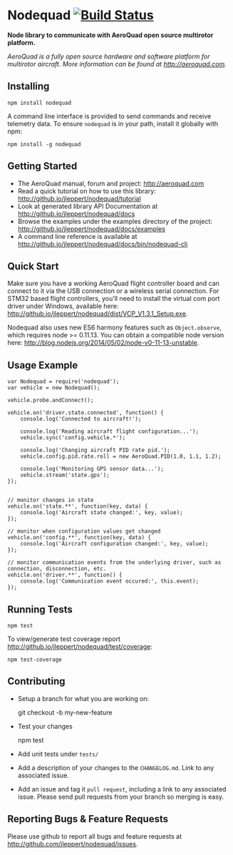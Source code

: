 Nodequad  [![Build Status](https://secure.travis-ci.org/jleppert/nodequad.png)](http://travis-ci.org/jleppert/nodequad)
===============
**Node library to communicate with AeroQuad open source multirotor platform.**

*AeroQuad is a fully open source hardware and software platform for multirotor aircraft. More information can be found at <http://aeroquad.com>.*

Installing
---------------

	npm install nodequad

A command line interface is provided to send commands and receive telemetry data. To ensure `nodequad` is in your path, install it globally with npm:

	npm install -g nodequad


Getting Started
---------------
* The AeroQuad manual, forum and project: <http://aeroquad.com>
* Read a quick tutorial on how to use this library: <http://github.io/jleppert/nodequad/tutorial>
* Look at generated library API Documentation at <http://github.io/jleppert/nodequad/docs>
* Browse the examples under the examples directory of the project: <http://github.io/jleppert/nodequad/docs/examples>
* A command line reference is available at <http://github.io/jleppert/nodequad/docs/bin/nodequad-cli>

Quick Start
---------------

Make sure you have a working AeroQuad flight controller board and can connect to it via the USB connection or a wireless serial connection. For STM32 based flight controllers, you'll need to install the virtual com port driver under Windows, available here: <http://github.io/jleppert/nodequad/dist/VCP_V1.3.1_Setup.exe>.

Nodequad also uses new ES6 harmony features such as `Object.observe`, which requires node >= 0.11.13. You can obtain a compatible node version here: <http://blog.nodejs.org/2014/05/02/node-v0-11-13-unstable>.

Usage Example
----------------

	var Nodequad = require('nodequad');
	var vehicle = new Nodequad();

	vehicle.probe.andConnect();

	vehicle.on('driver.state.connected', function() {
		console.log('Connected to aircraft!');

		console.log('Reading aircraft flight configuration...');
		vehicle.sync('config.vehicle.*');

		console.log('Changing aircraft PID rate pid.');
		vehicle.config.pid.rate.roll = new AeroQuad.PID(1.0, 1.1, 1.2);

		console.log('Monitoring GPS sensor data...');
		vehicle.stream('state.gps');
	});


	// monitor changes in state
	vehicle.on('state.**', function(key, data) {
		console.log('Aircraft state changed:', key, value);
	});

	// monitor when configuration values get changed
	vehicle.on('config.**', function(key, data) {
		console.log('Aircraft configuration changed:', key, value);
	});

	// monitor communication events from the underlying driver, such as connection, disconnection, etc.
	vehicle.on('driver.**', function() {
		console.log('Communication event occured:', this.event);
	});

Running Tests
----------------

	npm test

To view/generate test coverage report <http://github.io/jleppert/nodequad/test/coverage>:

	npm test-coverage

Contributing
----------------

* Setup a branch for what you are working on:

	git checkout -b my-new-feature

* Test your changes

	npm test

* Add unit tests under `tests/`
* Add a description of your changes to the `CHANGELOG.md`. Link to any associated issue.
* Add an issue and tag it `pull request`, including a link to any associated issue. Please send pull requests from your branch so merging is easy.


Reporting Bugs & Feature Requests
----------------

Please use github to report all bugs and feature requests at <http://github.com/jleppert/nodequad/issues>.
